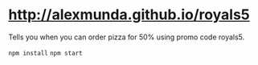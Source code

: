 # http://alexmunda.github.io/royals5
Tells you when you can order pizza for 50% using promo code royals5.

`npm install`
`npm start`
